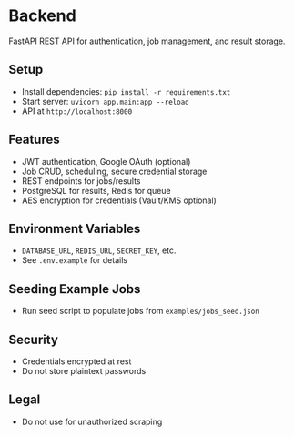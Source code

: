# Backend

FastAPI REST API for authentication, job management, and result storage.

## Setup
- Install dependencies: `pip install -r requirements.txt`
- Start server: `uvicorn app.main:app --reload`
- API at `http://localhost:8000`

## Features
- JWT authentication, Google OAuth (optional)
- Job CRUD, scheduling, secure credential storage
- REST endpoints for jobs/results
- PostgreSQL for results, Redis for queue
- AES encryption for credentials (Vault/KMS optional)

## Environment Variables
- `DATABASE_URL`, `REDIS_URL`, `SECRET_KEY`, etc.
- See `.env.example` for details

## Seeding Example Jobs
- Run seed script to populate jobs from `examples/jobs_seed.json`

## Security
- Credentials encrypted at rest
- Do not store plaintext passwords

## Legal
- Do not use for unauthorized scraping
